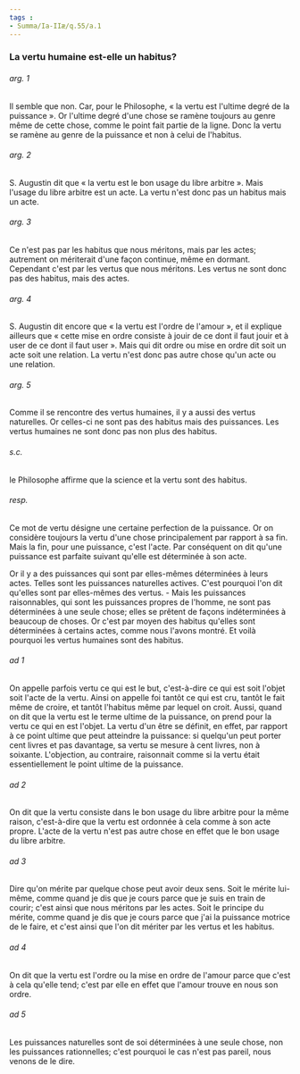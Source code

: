 ```yaml
---
tags : 
- Summa/Ia-IIæ/q.55/a.1
---
```


### La vertu humaine est-elle un habitus?

###### arg. 1
Il semble que non. Car, pour le Philosophe, « la vertu est l'ultime degré de la puissance ». Or l'ultime degré d'une chose se ramène toujours au genre même de cette chose, comme le point fait partie de la ligne. Donc la vertu se ramène au genre de la puissance et non à celui de l'habitus. 

###### arg. 2
S. Augustin dit que « la vertu est le bon usage du libre arbitre ». Mais l'usage du libre arbitre est un acte. La vertu n'est donc pas un habitus mais un acte. 

###### arg. 3
Ce n'est pas par les habitus que nous méritons, mais par les actes; autrement on mériterait d'une façon continue, même en dormant. Cependant c'est par les vertus que nous méritons. Les vertus ne sont donc pas des habitus, mais des actes. 

###### arg. 4
S. Augustin dit encore que « la vertu est l'ordre de l'amour », et il explique ailleurs que « cette mise en ordre consiste à jouir de ce dont il faut jouir et à user de ce dont il faut user ». Mais qui dit ordre ou mise en ordre dit soit un acte soit une relation. La vertu n'est donc pas autre chose qu'un acte ou une relation. 

###### arg. 5
Comme il se rencontre des vertus humaines, il y a aussi des vertus naturelles. Or celles-ci ne sont pas des habitus mais des puissances. Les vertus humaines ne sont donc pas non plus des habitus. 

###### s.c.
le Philosophe affirme que la science et la vertu sont des habitus. 

###### resp.
Ce mot de vertu désigne une certaine perfection de la puissance. Or on considère toujours la vertu d'une chose principalement par rapport à sa fin. Mais la fin, pour une puissance, c'est l'acte. Par conséquent on dit qu'une puissance est parfaite suivant qu'elle est déterminée à son acte. 

Or il y a des puissances qui sont par elles-mêmes déterminées à leurs actes. Telles sont les puissances naturelles actives. C'est pourquoi l'on dit qu'elles sont par elles-mêmes des vertus. - Mais les puissances raisonnables, qui sont les puissances propres de l'homme, ne sont pas déterminées à une seule chose; elles se prêtent de façons indéterminées à beaucoup de choses. Or c'est par moyen des habitus qu'elles sont déterminées à certains actes, comme nous l'avons montré. Et voilà pourquoi les vertus humaines sont des habitus. 

###### ad 1
On appelle parfois vertu ce qui est le but, c'est-à-dire ce qui est soit l'objet soit l'acte de la vertu. Ainsi on appelle foi tantôt ce qui est cru, tantôt le fait même de croire, et tantôt l'habitus même par lequel on croit. Aussi, quand on dit que la vertu est le terme ultime de la puissance, on prend pour la vertu ce qui en est l'objet. La vertu d'un être se définit, en effet, par rapport à ce point ultime que peut atteindre la puissance: si quelqu'un peut porter cent livres et pas davantage, sa vertu se mesure à cent livres, non à soixante. L'objection, au contraire, raisonnait comme si la vertu était essentiellement le point ultime de la puissance. 

###### ad 2
On dit que la vertu consiste dans le bon usage du libre arbitre pour la même raison, c'est-à-dire que la vertu est ordonnée à cela comme à son acte propre. L'acte de la vertu n'est pas autre chose en effet que le bon usage du libre arbitre. 

###### ad 3
Dire qu'on mérite par quelque chose peut avoir deux sens. Soit le mérite lui-même, comme quand je dis que je cours parce que je suis en train de courir; c'est ainsi que nous méritons par les actes. Soit le principe du mérite, comme quand je dis que je cours parce que j'ai la puissance motrice de le faire, et c'est ainsi que l'on dit mériter par les vertus et les habitus. 

###### ad 4
On dit que la vertu est l'ordre ou la mise en ordre de l'amour parce que c'est à cela qu'elle tend; c'est par elle en effet que l'amour trouve en nous son ordre. 

###### ad 5
Les puissances naturelles sont de soi déterminées à une seule chose, non les puissances rationnelles; c'est pourquoi le cas n'est pas pareil, nous venons de le dire. 

